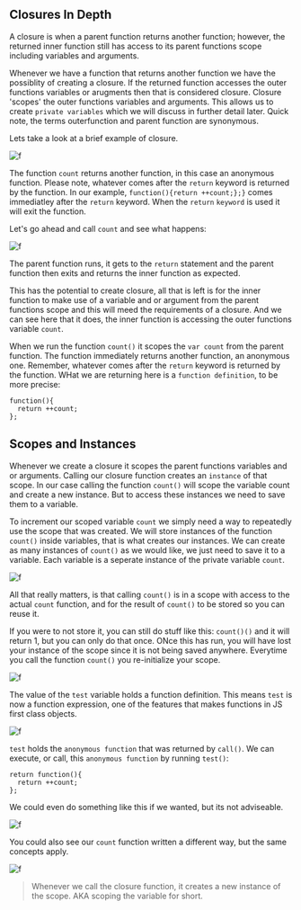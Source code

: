 ## Closures In Depth

A closure is when a parent function returns another function; however, the returned inner function still has access to its parent functions scope including variables and arguments. 

Whenever we have a function that returns another function we have the possiblity of creating a closure. If the returned function accesses the outer functions variables or arugments then that is considered closure. Closure 'scopes' the outer functions variables and arguments. This allows us to create `private variables` which we will discuss in further detail later. Quick note, the terms outerfunction and parent function are synonymous.

Lets take a look at a brief example of closure.

![f](https://imgur.com/7W3uikq.png)

The function `count` returns another function, in this case an anonymous function. Please note, whatever comes after the `return` keyword is returned by the function. In our example, `function(){return ++count;};}` comes immediatley after the `return` keyword. When the `return` `keyword` is used it will exit the function.

Let's go ahead and call `count` and see what happens: 

![f](https://imgur.com/tgbxSpz.png)

The parent function runs, it gets to the `return` statement and the parent function then exits and returns the inner function as expected.

This has the potential to create closure, all that is left is for the inner function to make use of a variable and or argument from the parent functions scope and this will meed the requirements of a closure. And we can see here that it does, the inner function is accessing the outer functions variable `count`. 

When we run the function `count()` it scopes the `var count` from the parent function. The function immediately returns another function, an anonymous one. Remember, whatever comes after the `return` keyword is returned by the function. WHat we are returning here is a `function definition`, to be more precise: 

```
function(){
  return ++count;
};
```

## Scopes and Instances

Whenever we create a closure it scopes the parent functions variables and or arguments. Calling our closure function creates an `instance` of that scope. In our case calling the function `count()`  will scope the variable count and create a new instance. But to access these instances we need to save them to a variable.

To increment our scoped variable `count` we simply need a way to repeatedly use the scope that was created. We will store instances of the function `count()` inside variables, that is what creates our instances. We can create as many instances of `count()` as we would like, we just need to save it to a variable. Each variable is a seperate instance of the private variable `count`. 

![f](https://imgur.com/IxE1pIz.png)

All that really matters, is that calling `count()` is in a scope with access to the actual `count` function, and for the result of `count()` to be stored so you can reuse it. 

If you were to not store it, you can still do stuff like this: `count()()` and it will return 1, but you can only do that once.  ONce this has run, you will have lost your instance of the scope since it is not being saved anywhere. Everytime you call the function `count()` you re-initialize your scope. 

![f](https://imgur.com/5jZKqc4.png)

The value of the `test` variable holds a function definition. This means `test` is now a function expression, one of the features that makes functions in JS first class objects.

![f](https://imgur.com/bUDEB0H.png)

`test` holds the `anonymous function` that was returned by `call()`. We can execute, or call, this `anonymous function` by running `test()`:

```
return function(){
  return ++count;
};
```

We could even do something like this if we wanted, but its not adviseable.

![f](https://imgur.com/PW7iYrr.png)

You could also see our `count` function written a different way, but the same concepts apply.

![f](https://imgur.com/4iNb9M3.png)



> Whenever we call the closure function, it creates a new instance of the scope. AKA scoping the variable for short.




